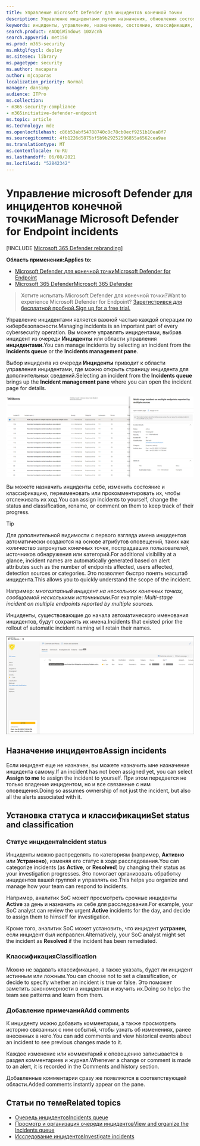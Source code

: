 ```yaml
---
title: Управление microsoft Defender для инцидентов конечной точки
description: Управление инцидентами путем назначения, обновления состояния или настройки классификации.
keywords: инциденты, управление, назначение, состояние, классификация, истинное оповещение, ложное оповещение
search.product: eADQiWindows 10XVcnh
search.appverid: met150
ms.prod: m365-security
ms.mktglfcycl: deploy
ms.sitesec: library
ms.pagetype: security
ms.author: macapara
author: mjcaparas
localization_priority: Normal
manager: dansimp
audience: ITPro
ms.collection:
- m365-security-compliance
- m365initiative-defender-endpoint
ms.topic: article
ms.technology: mde
ms.openlocfilehash: c86b53abf54788740c8c78cb0ecf9251b10ea8f7
ms.sourcegitcommit: 4fb1226d5875bf5b9b29252596855a6562cea9ae
ms.translationtype: MT
ms.contentlocale: ru-RU
ms.lasthandoff: 06/08/2021
ms.locfileid: "52842342"
---
```

# <a name="manage-microsoft-defender-for-endpoint-incidents"></a><span data-ttu-id="c9de2-104">Управление microsoft Defender для инцидентов конечной точки</span><span class="sxs-lookup"><span data-stu-id="c9de2-104">Manage Microsoft Defender for Endpoint incidents</span></span>

[!INCLUDE [Microsoft 365 Defender rebranding](../../includes/microsoft-defender.md)]


<span data-ttu-id="c9de2-105">**Область применения:**</span><span class="sxs-lookup"><span data-stu-id="c9de2-105">**Applies to:**</span></span>
- [<span data-ttu-id="c9de2-106">Microsoft Defender для конечной точки</span><span class="sxs-lookup"><span data-stu-id="c9de2-106">Microsoft Defender for Endpoint</span></span>](https://go.microsoft.com/fwlink/p/?linkid=2154037)
- [<span data-ttu-id="c9de2-107">Microsoft 365 Defender</span><span class="sxs-lookup"><span data-stu-id="c9de2-107">Microsoft 365 Defender</span></span>](https://go.microsoft.com/fwlink/?linkid=2118804)

> <span data-ttu-id="c9de2-108">Хотите испытать Microsoft Defender для конечной точки?</span><span class="sxs-lookup"><span data-stu-id="c9de2-108">Want to experience Microsoft Defender for Endpoint?</span></span> [<span data-ttu-id="c9de2-109">Зарегистрився для бесплатной пробной.</span><span class="sxs-lookup"><span data-stu-id="c9de2-109">Sign up for a free trial.</span></span>](https://www.microsoft.com/microsoft-365/windows/microsoft-defender-atp?ocid=docs-wdatp-exposedapis-abovefoldlink)

<span data-ttu-id="c9de2-110">Управление инцидентами является важной частью каждой операции по кибербезопасности.</span><span class="sxs-lookup"><span data-stu-id="c9de2-110">Managing incidents is an important part of every cybersecurity operation.</span></span> <span data-ttu-id="c9de2-111">Вы можете управлять инцидентами, выбрав инцидент из очереди **Инциденты** или области управления **инцидентами.**</span><span class="sxs-lookup"><span data-stu-id="c9de2-111">You can manage incidents by selecting an incident from the **Incidents queue** or the **Incidents management pane**.</span></span> 


<span data-ttu-id="c9de2-112">Выбор инцидента из очереди **Инциденты**  приводит к области управления инцидентами, где можно открыть страницу инцидента для дополнительных сведений.</span><span class="sxs-lookup"><span data-stu-id="c9de2-112">Selecting an incident from the **Incidents queue** brings up the **Incident management pane** where you can open the incident page for details.</span></span>


![Изображение области управления инцидентами](images/atp-incidents-mgt-pane-updated.png)

<span data-ttu-id="c9de2-114">Вы можете назначить инциденты себе, изменить состояние и классификацию, переименовать или прокомментировать их, чтобы отслеживать их ход.</span><span class="sxs-lookup"><span data-stu-id="c9de2-114">You can assign incidents to yourself, change the status and classification, rename, or comment on them to keep track of their progress.</span></span>

> [!TIP]
> <span data-ttu-id="c9de2-115">Для дополнительной видимости с первого взгляда имена инцидентов автоматически создаются на основе атрибутов оповещений, таких как количество затронутых конечных точек, пострадавших пользователей, источников обнаружения или категорий.</span><span class="sxs-lookup"><span data-stu-id="c9de2-115">For additional visibility at a glance, incident names are automatically generated based on alert attributes such as the number of endpoints affected, users affected, detection sources or categories.</span></span> <span data-ttu-id="c9de2-116">Это позволяет быстро понять масштаб инцидента.</span><span class="sxs-lookup"><span data-stu-id="c9de2-116">This allows you to quickly understand the scope of the incident.</span></span>
>
> <span data-ttu-id="c9de2-117">Например: *многоэтапный инцидент на нескольких конечных точках, сообщаемой несколькими источниками.*</span><span class="sxs-lookup"><span data-stu-id="c9de2-117">For example: *Multi-stage incident on multiple endpoints reported by multiple sources.*</span></span>
>
> <span data-ttu-id="c9de2-118">Инциденты, существовающие до начала автоматического именования инцидентов, будут сохранять их имена.</span><span class="sxs-lookup"><span data-stu-id="c9de2-118">Incidents that existed prior the rollout of automatic incident naming will retain their names.</span></span>
>


![Изображение страницы с подробными данными об инциденте](images/atp-incident-details-updated.png)

## <a name="assign-incidents"></a><span data-ttu-id="c9de2-120">Назначение инцидентов</span><span class="sxs-lookup"><span data-stu-id="c9de2-120">Assign incidents</span></span>
<span data-ttu-id="c9de2-121">Если инцидент еще не назначен, вы  можете назначить мне назначение инцидента самому.</span><span class="sxs-lookup"><span data-stu-id="c9de2-121">If an incident has not been assigned yet, you can select **Assign to me** to assign the incident to yourself.</span></span> <span data-ttu-id="c9de2-122">При этом передается не только владение инцидентом, но и все связанные с ним оповещения.</span><span class="sxs-lookup"><span data-stu-id="c9de2-122">Doing so assumes ownership of not just the incident, but also all the alerts associated with it.</span></span>

## <a name="set-status-and-classification"></a><span data-ttu-id="c9de2-123">Установка статуса и классификации</span><span class="sxs-lookup"><span data-stu-id="c9de2-123">Set status and classification</span></span>
### <a name="incident-status"></a><span data-ttu-id="c9de2-124">Статус инцидента</span><span class="sxs-lookup"><span data-stu-id="c9de2-124">Incident status</span></span>
<span data-ttu-id="c9de2-125">Инциденты можно распределять по категориям (например, **Активно** или **Устранено**), изменяя его статус в ходе расследования.</span><span class="sxs-lookup"><span data-stu-id="c9de2-125">You can categorize incidents (as **Active**, or **Resolved**) by changing their status as your investigation progresses.</span></span> <span data-ttu-id="c9de2-126">Это помогает организовать обработку инцидентов вашей группой и управлять ею.</span><span class="sxs-lookup"><span data-stu-id="c9de2-126">This helps you organize and manage how your team can respond to incidents.</span></span>

<span data-ttu-id="c9de2-127">Например, аналитик SoC может просмотреть срочные инциденты **Active** за день и назначить их себе для расследования.</span><span class="sxs-lookup"><span data-stu-id="c9de2-127">For example, your SoC analyst can review the urgent **Active** incidents for the day, and decide to assign them to himself for investigation.</span></span>

<span data-ttu-id="c9de2-128">Кроме того, аналитик SoC может установить, что инцидент **устранен,** если инцидент был исправлен.</span><span class="sxs-lookup"><span data-stu-id="c9de2-128">Alternatively, your SoC analyst might set the incident as **Resolved** if the incident has been remediated.</span></span> 

### <a name="classification"></a><span data-ttu-id="c9de2-129">Классификация</span><span class="sxs-lookup"><span data-stu-id="c9de2-129">Classification</span></span>
<span data-ttu-id="c9de2-130">Можно не задавать классификацию, а также указать, будет ли инцидент истинным или ложным.</span><span class="sxs-lookup"><span data-stu-id="c9de2-130">You can choose not to set a classification, or decide to specify whether an incident is true or false.</span></span> <span data-ttu-id="c9de2-131">Это поможет заметить закономерности в инцидентах и изучить их.</span><span class="sxs-lookup"><span data-stu-id="c9de2-131">Doing so helps the team see patterns and learn from them.</span></span>

### <a name="add-comments"></a><span data-ttu-id="c9de2-132">Добавление примечаний</span><span class="sxs-lookup"><span data-stu-id="c9de2-132">Add comments</span></span>
<span data-ttu-id="c9de2-133">К инциденту можно добавить комментарии, а также просмотреть историю связанных с ним событий, чтобы узнать об изменениях, ранее внесенных в него.</span><span class="sxs-lookup"><span data-stu-id="c9de2-133">You can add comments and view historical events about an incident to see previous changes made to it.</span></span>

<span data-ttu-id="c9de2-134">Каждое изменение или комментарий к оповещению записывается в раздел комментариев и журнал.</span><span class="sxs-lookup"><span data-stu-id="c9de2-134">Whenever a change or comment is made to an alert, it is recorded in the Comments and history section.</span></span>

<span data-ttu-id="c9de2-135">Добавленные комментарии сразу же появляются в соответствующей области.</span><span class="sxs-lookup"><span data-stu-id="c9de2-135">Added comments instantly appear on the pane.</span></span>



## <a name="related-topics"></a><span data-ttu-id="c9de2-136">Статьи по теме</span><span class="sxs-lookup"><span data-stu-id="c9de2-136">Related topics</span></span>
- [<span data-ttu-id="c9de2-137">Очередь инцидентов</span><span class="sxs-lookup"><span data-stu-id="c9de2-137">Incidents queue</span></span>](/microsoft-365/security/defender-endpoint/view-incidents-queue)
- [<span data-ttu-id="c9de2-138">Просмотр и организация очереди инцидентов</span><span class="sxs-lookup"><span data-stu-id="c9de2-138">View and organize the Incidents queue</span></span>](view-incidents-queue.md)
- [<span data-ttu-id="c9de2-139">Исследование инцидентов</span><span class="sxs-lookup"><span data-stu-id="c9de2-139">Investigate incidents</span></span>](investigate-incidents.md)
